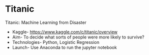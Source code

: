 # Titanic
Titanic: Machine Learning from Disaster

* Kaggle- https://www.kaggle.com/c/titanic/overview
* Aim- To decide what sorts of people were more likely to survive?
* Technologies- Python, Logistic Regression
* Launch- Use Anaconda to run the jupyter notebook
